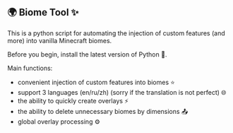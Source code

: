 ## 🌍 Biome Tool ✨
This is a python script for automating the injection of custom features (and more) into vanilla Minecraft biomes.

Before you begin, install the latest version of Python 🐍.

Main functions:
- convenient injection of custom features into biomes ⭐️
- support 3 languages (en/ru/zh) (sorry if the translation is not perfect) 🌐
- the ability to quickly create overlays ⚡️
- the ability to delete unnecessary biomes by dimensions 📤
- global overlay processing ⚙️
